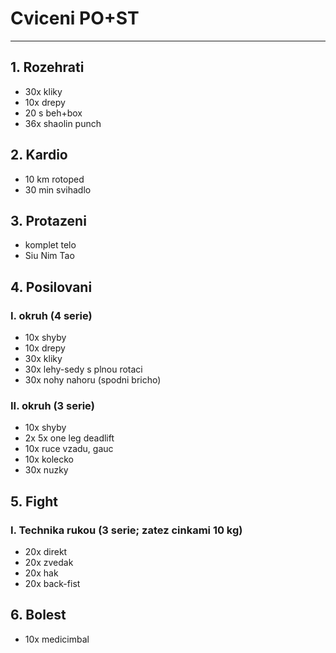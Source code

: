 # Cviceni PO+ST
---
## 1. Rozehrati
* 30x kliky
* 10x drepy
* 20 s beh+box
* 36x shaolin punch
## 2. Kardio
* 10 km rotoped
* 30 min svihadlo
## 3. Protazeni
* komplet telo
* Siu Nim Tao
## 4. Posilovani
### I. okruh (4 serie)
* 10x shyby
* 10x drepy
* 30x kliky
* 30x lehy-sedy s plnou rotaci
* 30x nohy nahoru (spodni bricho)

### II. okruh (3 serie)
* 10x shyby
* 2x 5x one leg deadlift
* 10x ruce vzadu, gauc
* 10x kolecko
* 30x nuzky

## 5. Fight
### I. Technika rukou (3 serie; zatez cinkami 10 kg)
* 20x direkt
* 20x zvedak
* 20x hak
* 20x back-fist

## 6. Bolest
* 10x medicimbal
